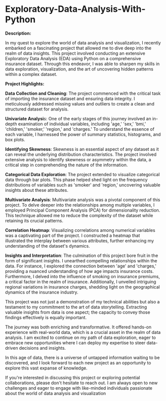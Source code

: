 # Exploratory-Data-Analysis-With-Python

**Description:**

In my quest to explore the world of data analysis and visualization, I recently embarked on a fascinating project that allowed me to dive deep into the realm of data insights. This project involved conducting an extensive Exploratory Data Analysis (EDA) using Python on a comprehensive insurance dataset. Through this endeavor, I was able to sharpen my skills in data exploration, visualization, and the art of uncovering hidden patterns within a complex dataset.

**Project Highlights:**

**Data Collection and Cleaning**: The project commenced with the critical task of importing the insurance dataset and ensuring data integrity. I meticulously addressed missing values and outliers to create a clean and structured dataset for analysis.

**Univariate Analysi**s: One of the early stages of this journey involved an in-depth examination of individual variables, including 'age,' 'sex,' 'bmi,' 'children,' 'smoker,' 'region,' and 'charges.' To understand the essence of each variable, I harnessed the power of summary statistics, histograms, and box plots.

**Identifying Skewness**: Skewness is an essential aspect of any dataset as it can reveal the underlying distribution characteristics. The project involved extensive analysis to identify skewness or asymmetry within the data, a critical step in comprehending the nature of the information.

**Categorical Data Exploration**: The project extended to visualize categorical data through bar plots. This phase helped shed light on the frequency distributions of variables such as 'smoker' and 'region,' uncovering valuable insights about these attributes.

**Multivariate Analysis**: Multivariate analysis was a pivotal component of this project. To delve deeper into the relationships among multiple variables, I employed Principal Component Analysis (PCA) for dimensionality reduction. This technique allowed me to reduce the complexity of the dataset while retaining its crucial patterns.

**Correlation Heatmap**: Visualizing correlations among numerical variables was a captivating part of the project. I constructed a heatmap that illustrated the interplay between various attributes, further enhancing my understanding of the dataset's dynamics.

**Insights and Interpretation**: The culmination of this project bore fruit in the form of significant insights. I unearthed compelling relationships within the data. For instance, I explored the connection between 'age' and 'charges,' providing a nuanced understanding of how age impacts insurance costs. Furthermore, I delved into the influence of smoking on insurance premiums, a critical factor in the realm of insurance. Additionally, I unveiled intriguing regional variations in insurance charges, shedding light on the geographical dynamics of the insurance industry.

This project was not just a demonstration of my technical abilities but also a testament to my commitment to the art of data storytelling. Extracting valuable insights from data is one aspect; the capacity to convey those findings effectively is equally important.

The journey was both enriching and transformative. It offered hands-on experience with real-world data, which is a crucial asset in the realm of data analysis. I am excited to continue on my path of data exploration, eager to embrace new opportunities where I can deploy my expertise to steer data-driven decisions and insights.

In this age of data, there is a universe of untapped information waiting to be discovered, and I look forward to each new project as an opportunity to explore this vast expanse of knowledge.

If you're interested in discussing this project or exploring potential collaborations, please don't hesitate to reach out. I am always open to new challenges and eager to engage with like-minded individuals passionate about the world of data analysis and visualization
